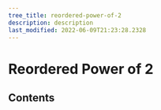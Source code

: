 ```yaml
---
tree_title: reordered-power-of-2
description: description
last_modified: 2022-06-09T21:23:28.2328
---
```


# Reordered Power of 2

## Contents
